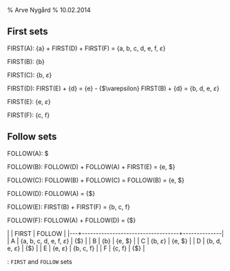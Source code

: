 
% Arve Nygård
% 10.02.2014


First sets
----------

FIRST(A): {a} + FIRST(D) + FIRST(F)
				= {a, b, c, d, e, f, $\varepsilon$}

FIRST(B): {b}

FIRST(C): {b, $\varepsilon$}

FIRST(D): FIRST(E) + {d}
				= {e} - {$\varepsilon} FIRST(B) + {d}
				= {b, d, e, $\varepsilon$}

FIRST(E): {e, $\varepsilon$}

FIRST(F): {c, f}


Follow sets
-----------
FOLLOW(A): $

FOLLOW(B): FOLLOW(D) + FOLLOW(A) + FIRST(E)
         = {e, $}

FOLLOW(C): FOLLOW(B) + FOLLOW(C) = FOLLOW(B)
         = {e, $}

FOLLOW(D): FOLLOW(A) 
         = {$}

FOLLOW(E): FIRST(B) + FIRST(F)
         = {b, c, f}

FOLLOW(F): FOLLOW(A) + FOLLOW(D)
         = {$}


|   |               FIRST               |    FOLLOW    |
|---+-----------------------------------+--------------|
| A | {a, b, c, d, e, f, $\varepsilon$} | {$}          |
| B | {b}                               | {e, $}       |
| C | {b, $\varepsilon$}                | {e, $}       |
| D | {b, d, e, $\varepsilon$}          | {$}          |
| E | {e, $\varepsilon$}                | {b, c, f}    |
| F |	{c, f}                            | {$}          |

  : `FIRST` and `FOLLOW` sets